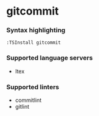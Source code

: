 # gitcommit
<!--- THIS DOCUMENT IS AUTOMATICALLY GENERATED, DON'T EDIT IT -->

### Syntax highlighting

```vim
:TSInstall gitcommit
```

### Supported language servers

- ltex

### Supported linters

- commitlint
- gitlint

